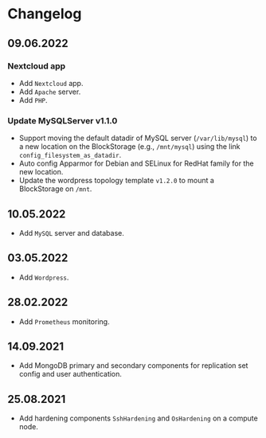 # Changelog

## 09.06.2022

### Nextcloud app

* Add `Nextcloud` app.
* Add `Apache` server.
* Add `PHP`.

### Update MySQLServer v1.1.0

* Support moving the default datadir of MySQL server (`/var/lib/mysql`) to a new location on the BlockStorage (e.g., `/mnt/mysql`) using the link `config_filesystem_as_datadir`.
* Auto config Apparmor for Debian and SELinux for RedHat family for the new location.
* Update the wordpress topology template `v1.2.0` to mount a BlockStorage on `/mnt`.

## 10.05.2022

* Add `MySQL` server and database.

## 03.05.2022

* Add `Wordpress`.

## 28.02.2022

* Add `Prometheus` monitoring.

## 14.09.2021

* Add MongoDB primary and secondary components for replication set config and user authentication.

## 25.08.2021

* Add hardening components `SshHardening` and `OsHardening` on a compute node.